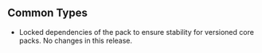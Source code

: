 ## Common Types

- Locked dependencies of the pack to ensure stability for versioned core packs. No changes in this release.
